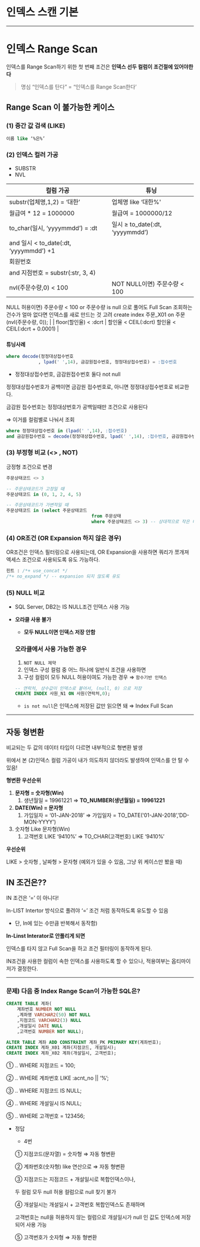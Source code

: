 # 인덱스 스캔 기본

---

# 인덱스 Range Scan

인덱스를 Range Scan하기 위한 첫 번째 조건은 **인덱스 선두 컬럼이 조건절에 있어야한다**

> 명심
“인덱스를 탄다” = “인덱스를 Range Scan한다’
> 

## Range Scan 이 불가능한 케이스

### (1) 중간 값 검색 (LIKE)

```sql
이름 like ‘%은%’
```

### (2) 인덱스 컬러 가공

- SUBSTR
- NVL

| 컬럼 가공 | 튜닝 |
| --- | --- |
| substr(업체명,1,2) = ‘대한’ | 업체명 like ‘대한%' |
| 월급여 * 12 = 1000000 | 월급여 = 1000000/12 |
| to_char(일시, ‘yyyymmdd’) = :dt | 일시 ≥ to_date(:dt, ‘yyyymmdd’)
and 일시 < to_date(:dt, ‘yyyymmdd’) +1 |
| 회원번호 || 지점번호 = :str | 회원번호 = substr(:str, 1, 3)
and 지점번호 = substr(:str, 3, 4) |
| nvl(주문수량,0) < 100 | NOT NULL이면) 주문수량 < 100
NULL 허용이면) 
주문수량 < 100 or 주문수량 is null 으로 풀어도 Full Scan
조회하는 건수가 얼마 없다면 인덱스를 새로 만드는 것 고려
create index 주문_X01 on 주문(nvl(주문수량, 0)); |
| floor(할인율) < :dcrt | 할인율 < CEIL(:dcrt)
할인율 < CEIL(:dcrt + 0.0001) |

### `튜닝사례`

```sql
where decode(정정대상접수번호
			, lpad(' ',14), 금감원접수번호, 정정대상접수번호) = :접수번호
```

- 정정대상접수번호, 금감원접수번호 둘다 not null

정정대상접수번호가 공백이면 금감원 접수번호로, 아니면 정정대상접수번호로 비교한다.

금감원 접수번호는 정정대상번호가 공백일때만 조건으로 사용된다

 ⇒ 이거를 컬럼별로 나눠서 조회

```sql
where 정정대상접수번호 in (lpad(' ',14), :접수번호)
and 금감원접수번호 = decode(정정대상접수번호, lpad(' ',14), :접수번호, 금감원접수번호)
```

### (3) 부정형 비교 (<> , NOT)

긍정형 조건으로 변경

```sql
주문상태코드 <> 3

-- 주문상태코드가 고정일 때
주문상태코드 in (0, 1, 2, 4, 5)

-- 주문상태코드가 가변적일 때
주문상태코드 in (select 주문상태코드
								from 주문상태
								where 주문상태코드 <> 3) -- 상대적으로 작은 테이블임
```

### (4) OR조건 (OR Expansion 하지 않은 경우)

OR조건은 인덱스 필터링으로 사용되는데, OR Expansion을 사용하면 쿼리가 쪼개져 엑세스 조건으로 사용되도록 유도 가능하다.

```sql
힌트 : /*+ use_concat */
/*+ no_expand */ -- expansion 되지 않도록 유도
```

### (5) NULL 비교

- SQL Server, DB2는 IS NULL조건 인덱스 사용 가능
- **오라클 사용 불가**
    - **모두 NULL이면 인덱스 저장 안함**
    
    ### 오라클에서 사용 가능한 경우
    
    1. `NOT NULL 제약`
    2. 인덱스 구성 컬럼 중 어느 하나에 일반식 조건을 사용하면
    3. 구성 컬럼이 모두 NULL 허용이여도 가능한 경우 ⇒ `함수기반 인덱스`
    
    ```sql
    -- 연락처, 상수값이 인덱스로 붙어서, (null, 0) 으로 저장
    CREATE INDEX 사원_N1 ON 사원(연락처,0); 
    ```
    
    - `is not null`은 인덱스에 저장된 값만 읽으면 돼 ⇒ Index Full Scan

---

## 자동 형변환

비교되는 두 값의 데이터 타입이 다르면 내부적으로 형변환 발생

위에서 본 (2)인덱스 컬럼 가공이 내가 의도하지 않더라도 발생하여 인덱스를 안 탈 수 있음!

**형변환 우선순위**

1. **문자형 = 숫자형(Win)**
    1. 생년월일 = 19961221 ⇒  **TO_NUMBER(생년월일) = 19961221**
2. **DATE(Win) = 문자형**
    1. 가입일자 = ‘01-JAN-2018’ ⇒ 가입일자 = TO_DATE(‘01-JAN-2018’,’DD-MON-YYYY’)
3. 숫자형 Like 문자형(Win)
    1. 고객번호 LIKE ‘9410%’ ⇒ TO_CHAR(고객번호) LIKE ‘9410%’

**우선순위**

LIKE > 숫자형 , 날짜형 > 문자형 (예외가 있을 수 있음, 그냥 위 케이스만 봤을 때)

## IN 조건은??

IN 조건은 ‘=’ 이 아니다!

In-LIST Intertor 방식으로 풀려야 ‘=’ 조건 처럼 동작하도록 유도할 수 있음

- 단, In에 있는 수만큼 반복해서 동작함)

**In-Linst Interator로 안풀리게 되면**

인덱스를 타지 않고 Full Scan을 하고 조건 필터링이 동작하게 된다.

IN조건을 사용한 컬럼이 속한 인덱스를 사용하도록 할 수 있으나, 적용여부는 옵티마이저가 결정한다.


---
### 문제) 다음 중 Index Range Scan이 가능한 SQL은?

```sql
CREATE TABLE 계좌(
	계좌번호 NUMBER NOT NULL
	,계좌명 VARCHAR2(50) NOT NULL
	,지점코드 VARCHAR2(3) NULL
	,개설일시 DATE NULL
	,고객번호 NUMBER NOT NULL);

ALTER TABLE 계좌 ADD CONSTRAINT 계좌_PK PRIMARY KEY(계좌번호);
CREATE INDEX 계좌_X01 계좌(지점코드, 개설일시);
CREATE INDEX 계좌_X02 계좌(개설일시, 고객번호);
```

① .. WHERE 지점코드 = 100;

② .. WHERE 계좌번호 LIKE :acnt_no || ‘%’;

③ .. WHERE 지점코드 IS NULL;

④ .. WHERE 개설일시 IS NULL;

⑤ .. WHERE 고객번호 = 123456;

- 정답
    - 4번
    
    ① 지점코드(문자열) = 숫자형 ⇒ 자동 형변환
    
    ② 계좌번호(숫자형) like 연산으로 ⇒ 자동 형변환
    
    ③ 지점코드는 지점코드 + 개설일시로 복합인덱스이나,
    
    두 컬럼 모두 null 허용 컬럼으로 null 찾기 불가
    
    ④ 개설일시는 개설일시 + 고객번호 복합인덱스도 존재하며
    
    고객번호는 null을 허용하지 않는 컬럼으로  개설일시가 null 인 값도 인덱스에 저장되어 사용 가능
    
    ⑤ 고객번호가 숫자형 ⇒ 자동 형변환
    

